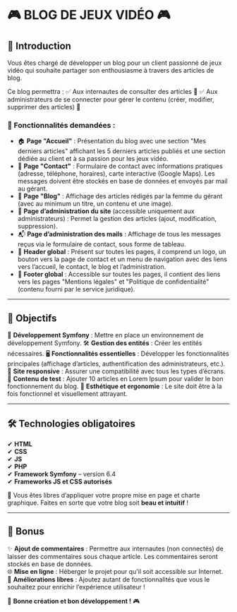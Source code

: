 # 🎮 BLOG DE JEUX VIDÉO 🎮

## 📝 Introduction

Vous êtes chargé de développer un blog pour un client passionné de jeux vidéo qui souhaite partager son enthousiasme à travers des articles de blog.

Ce blog permettra :
✅ Aux internautes de consulter des articles 📖
✅ Aux administrateurs de se connecter pour gérer le contenu (créer, modifier, supprimer des articles) 🔧

### 🔹 Fonctionnalités demandées :

- 🏠 **Page "Accueil"** : Présentation du blog avec une section "Mes derniers articles" affichant les 5 derniers articles publiés et une section dédiée au client et à sa passion pour les jeux vidéo.
- 📩 **Page "Contact"** : Formulaire de contact avec informations pratiques (adresse, téléphone, horaires), carte interactive (Google Maps). Les messages doivent être stockés en base de données et envoyés par mail au gérant.
- 📰 **Page "Blog"** : Affichage des articles rédigés par la femme du gérant (avec au minimum un titre, un contenu et une image).
- 🔑 **Page d’administration du site** (accessible uniquement aux administrateurs) : Permet la gestion des articles (ajout, modification, suppression).
- 📬 **Page d’administration des mails** : Affichage de tous les messages reçus via le formulaire de contact, sous forme de tableau.
- 📌 **Header global** : Présent sur toutes les pages, il comprend un logo, un bouton vers la page de contact et un menu de navigation avec des liens vers l’accueil, le contact, le blog et l’administration.
- 📎 **Footer global** : Accessible sur toutes les pages, il contient des liens vers les pages "Mentions légales" et "Politique de confidentialité" (contenu fourni par le service juridique).

---

## 🎯 Objectifs

🚀 **Développement Symfony** : Mettre en place un environnement de développement Symfony.
🛠 **Gestion des entités** : Créer les entités nécessaires.
🖥 **Fonctionnalités essentielles** : Développer les fonctionnalités principales (affichage d’articles, authentification des administrateurs, etc.).
📱 **Site responsive** : Assurer une compatibilité avec tous les types d’écrans.
📄 **Contenu de test** : Ajouter 10 articles en Lorem Ipsum pour valider le bon fonctionnement du blog.
🎨 **Esthétique et ergonomie** : Le site doit être à la fois fonctionnel et visuellement attrayant.

---

## 🛠 Technologies obligatoires

✔ **HTML**  
✔ **CSS**  
✔ **JS**  
✔ **PHP**  
✔ **Framework Symfony** – version 6.4  
✔ **Frameworks JS et CSS autorisés**  

🎨 Vous êtes libres d’appliquer votre propre mise en page et charte graphique. Faites en sorte que votre blog soit **beau et intuitif** !

---

## 🎁 Bonus

✨ **Ajout de commentaires** : Permettre aux internautes (non connectés) de laisser des commentaires sous chaque article. Les commentaires seront stockés en base de données.  
🌐 **Mise en ligne** : Héberger le projet pour qu’il soit accessible sur Internet.  
🔧 **Améliorations libres** : Ajoutez autant de fonctionnalités que vous le souhaitez pour enrichir l’expérience utilisateur !  

🚀 **Bonne création et bon développement !** 🎮
